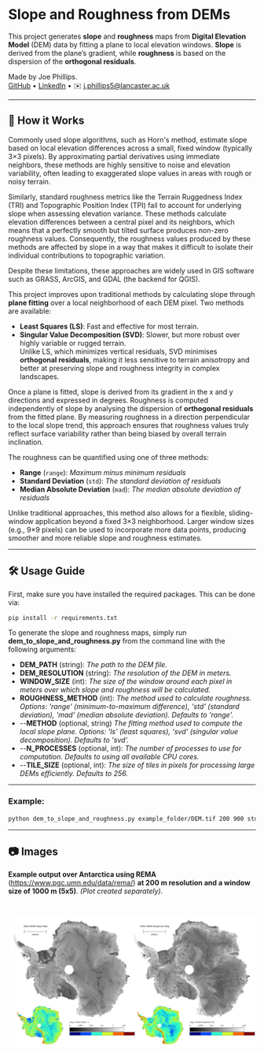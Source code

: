 # Slope and Roughness from DEMs

This project generates **slope** and **roughness** maps from **Digital Elevation Model** (DEM) data by fitting a plane to local elevation windows. **Slope** is derived from the plane’s gradient, while **roughness** is based on the dispersion of the **orthogonal residuals**.

Made by Joe Phillips.  
[GitHub](https://github.com/Joe-Phillips) • [LinkedIn](https://www.linkedin.com/in/joe-b-phillips/) • ✉️ j.phillips5@lancaster.ac.uk

---

## 🧰 How it Works

Commonly used slope algorithms, such as Horn's method, estimate slope based on local elevation differences across a small, fixed window (typically 3×3 pixels). By approximating partial derivatives using immediate neighbors, these methods are highly sensitive to noise and elevation variability, often leading to exaggerated slope values in areas with rough or noisy terrain.

Similarly, standard roughness metrics like the Terrain Ruggedness Index (TRI) and Topographic Position Index (TPI) fail to account for underlying slope when assessing elevation variance. These methods calculate elevation differences between a central pixel and its neighbors, which means that a perfectly smooth but tilted surface produces non-zero roughness values. Consequently, the roughness values produced by these methods are affected by slope in a way that makes it difficult to isolate their individual contributions to topographic variation.

Despite these limitations, these approaches are widely used in GIS software such as GRASS, ArcGIS, and GDAL (the backend for QGIS).

This project improves upon traditional methods by calculating slope through **plane fitting** over a local neighborhood of each DEM pixel. Two methods are available:

- **Least Squares (LS)**: Fast and effective for most terrain.
- **Singular Value Decomposition (SVD)**: Slower, but more robust over highly variable or rugged terrain.  
  Unlike LS, which minimizes vertical residuals, SVD minimises **orthogonal residuals**, making it less sensitive to terrain anisotropy and better at preserving slope and roughness integrity in complex landscapes.

Once a plane is fitted, slope is derived from its gradient in the x and y directions and expressed in degrees. Roughness is computed independently of slope by analysing the dispersion of **orthogonal residuals** from the fitted plane. By measuring roughness in a direction perpendicular to the local slope trend, this approach ensures that roughness values truly reflect surface variability rather than being biased by overall terrain inclination.

The roughness can be quantified using one of three methods:

- **Range** (`range`): *Maximum minus minimum residuals*
- **Standard Deviation** (`std`): *The standard deviation of residuals*
- **Median Absolute Deviation** (`mad`): *The median absolute deviation of residuals*

Unlike traditional approaches, this method also allows for a flexible, sliding-window application beyond a fixed 3×3 neighborhood. Larger window sizes (e.g., 9×9 pixels) can be used to incorporate more data points, producing smoother and more reliable slope and roughness estimates.

---
## 🛠️ Usage Guide

First, make sure you have installed the required packages. This can be done via:
```sh
pip install -r requirements.txt
```
To generate the slope and roughness maps, simply run **dem_to_slope_and_roughness.py** from the command line with the following arguments:

- **DEM_PATH** (string): *The path to the DEM file.*
- **DEM_RESOLUTION** (string): *The resolution of the DEM in meters.*
- **WINDOW_SIZE** (int): *The size of the window around each pixel in meters over which slope and roughness will be calculated.*
- **ROUGHNESS_METHOD** (int): *The method used to calculate roughness. Options: 'range' (minimum-to-maximum difference), 'std' (standard deviation), 'mad' (median absolute deviation). Defaults to 'range'.*
- --**METHOD** (optional, string) *The fitting method used to compute the local slope plane. Options: 'ls' (least squares), 'svd' (singular value decomposition). Defaults to 'svd'.*
- --**N_PROCESSES** (optional, int): *The number of processes to use for computation. Defaults to using all available CPU cores.*
- --**TILE_SIZE** (optional, int): *The size of tiles in pixels for processing large DEMs efficiently. Defaults to 256.*

---
### Example:

```sh
python dem_to_slope_and_roughness.py example_folder/DEM.tif 200 900 std --method svd --n_processes 4 --tile_size 256
```

---
## :camera: Images
**Example output over Antarctica using REMA** (https://www.pgc.umn.edu/data/rema/) **at 200 m resolution and a window size of 1000 m (5x5)**. *(Plot created separately).*

<br>

![alt text](https://github.com/Joe-Phillips/DEM-to-Slope-and-Roughness/blob/main/example_output.png?raw=true)

